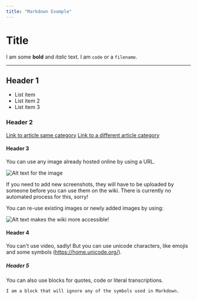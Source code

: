 ```yaml
---
title: "Markdown Example"
---
```

# Title

I am some **bold** and *italic* text. I am `code` or a `filename`.

***

## Header 1

- List item
- List item 2
- List item 3

### Header 2

[Link to article same category](article-name)
[Link to a different article category](../characters/character-name)

#### Header 3

You can use any image already hosted online by using a URL.

![Alt text for the image](ONLINE-LINK)

If you need to add new screenshots, they will have to be uploaded by someone before
you can use them on the wiki. There is currently no automated process for this, sorry!

You can re-use existing images or newly added images by using:

![Alt text makes the wiki more accessible!](../Resources/folder/filename.extension)

#### Header 4

You can't use video, sadly! But you can use unicode characters, like emojis and some symbols (https://home.unicode.org/).

##### Header 5

You can also use blocks for quotes, code or literal transcriptions.

```
I am a block that will ignore any of the symbols used in Markdown.
```